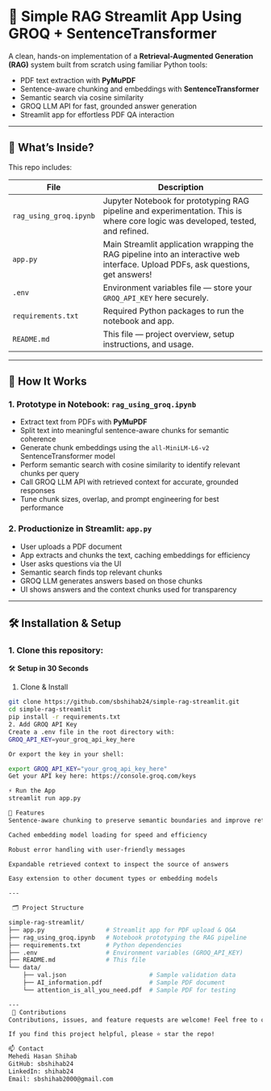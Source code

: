 # 📄 Simple RAG Streamlit App Using GROQ + SentenceTransformer

A clean, hands-on implementation of a **Retrieval-Augmented Generation (RAG)** system built from scratch using familiar Python tools:

- PDF text extraction with **PyMuPDF**
- Sentence-aware chunking and embeddings with **SentenceTransformer**
- Semantic search via cosine similarity
- GROQ LLM API for fast, grounded answer generation
- Streamlit app for effortless PDF QA interaction

---

## 🚀 What’s Inside?

This repo includes:

| File                   | Description                                                                                         |
|------------------------|-----------------------------------------------------------------------------------------------------|
| `rag_using_groq.ipynb` | Jupyter Notebook for prototyping RAG pipeline and experimentation. This is where core logic was developed, tested, and refined. |
| `app.py`               | Main Streamlit application wrapping the RAG pipeline into an interactive web interface. Upload PDFs, ask questions, get answers! |
| `.env`                 | Environment variables file — store your `GROQ_API_KEY` here securely.                              |
| `requirements.txt`     | Required Python packages to run the notebook and app.                                              |
| `README.md`            | This file — project overview, setup instructions, and usage.                                      |

---

## 🧠 How It Works

### 1. Prototype in Notebook: `rag_using_groq.ipynb`

- Extract text from PDFs with **PyMuPDF**
- Split text into meaningful sentence-aware chunks for semantic coherence
- Generate chunk embeddings using the `all-MiniLM-L6-v2` SentenceTransformer model
- Perform semantic search with cosine similarity to identify relevant chunks per query
- Call GROQ LLM API with retrieved context for accurate, grounded responses
- Tune chunk sizes, overlap, and prompt engineering for best performance

### 2. Productionize in Streamlit: `app.py`

- User uploads a PDF document
- App extracts and chunks the text, caching embeddings for efficiency
- User asks questions via the UI
- Semantic search finds top relevant chunks
- GROQ LLM generates answers based on those chunks
- UI shows answers and the context chunks used for transparency

---

## 🛠️ Installation & Setup

### 1. Clone this repository:

 🛠️ **Setup in 30 Seconds**  

 1. Clone & Install  
```bash
git clone https://github.com/sbshihab24/simple-rag-streamlit.git
cd simple-rag-streamlit
pip install -r requirements.txt
2. Add GROQ API Key
Create a .env file in the root directory with:
GROQ_API_KEY=your_groq_api_key_here

Or export the key in your shell:

export GROQ_API_KEY="your_groq_api_key_here"
Get your API key here: https://console.groq.com/keys

⚡ Run the App
streamlit run app.py

🎯 Features
Sentence-aware chunking to preserve semantic boundaries and improve retrieval

Cached embedding model loading for speed and efficiency

Robust error handling with user-friendly messages

Expandable retrieved context to inspect the source of answers

Easy extension to other document types or embedding models

---

 🗂️ Project Structure

simple-rag-streamlit/
├── app.py                 # Streamlit app for PDF upload & Q&A
├── rag_using_groq.ipynb   # Notebook prototyping the RAG pipeline
├── requirements.txt       # Python dependencies
├── .env                   # Environment variables (GROQ_API_KEY)
├── README.md              # This file
└── data/
    ├── val.json                       # Sample validation data
    ├── AI_information.pdf             # Sample PDF document
    └── attention_is_all_you_need.pdf  # Sample PDF for testing

---
 🤝 Contributions
Contributions, issues, and feature requests are welcome! Feel free to open a PR or submit an issue.

If you find this project helpful, please ⭐ star the repo!

📫 Contact
Mehedi Hasan Shihab
GitHub: sbshihab24
LinkedIn: shihab24
Email: sbshihab2000@gmail.com





